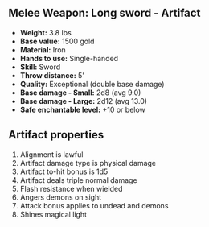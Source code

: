 ## Melee Weapon: Long sword - Artifact

- **Weight:**                 3.8 lbs
- **Base value:**             1500 gold
- **Material:**               Iron
- **Hands to use:**           Single-handed
- **Skill:**                  Sword
- **Throw distance:**         5'
- **Quality:**                Exceptional (double base damage)
- **Base damage - Small:**    2d8 (avg 9.0)
- **Base damage - Large:**    2d12 (avg 13.0)
- **Safe enchantable level:** +10 or below

## Artifact properties
1. Alignment is lawful
2. Artifact damage type is physical damage
3. Artifact to-hit bonus is 1d5
4. Artifact deals triple normal damage
5. Flash resistance when wielded
6. Angers demons on sight
7. Attack bonus applies to undead and demons
8. Shines magical light
